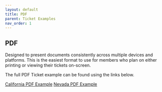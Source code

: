 ```yaml
---
layout: default
title: PDF
parent: Ticket Examples
nav_order: 1
---
```


## PDF
Designed to present documents consistently across multiple devices and platforms. This is the easiest format to use for members who plan on either printing or viewing their tickets on-screen.

The full PDF Ticket example can be found using the links below.

<a href="https://usanorth811.github.io/pelicancorp/assets/PDF/Output_Member_CA.pdf" class="btn">California PDF Example</a>
<a href="https://usanorth811.github.io/pelicancorp/assets/PDF/Output_Member_NV.pdf" class="btn">Nevada PDF Example</a>

